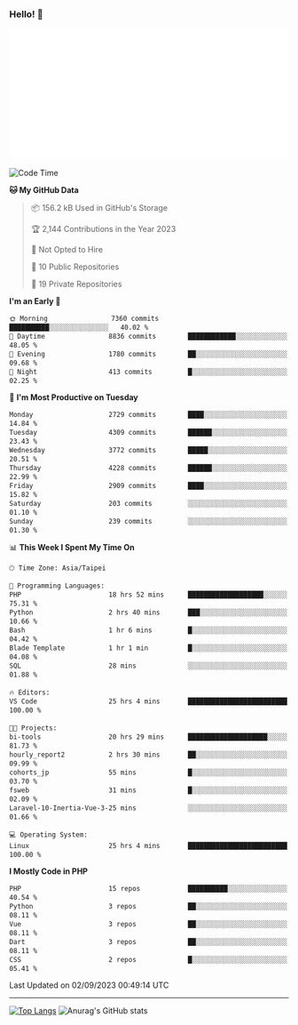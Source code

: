 ### Hello! 👋

![Metrics](/metrics.classic.svg)

<!--START_SECTION:waka-->
![Code Time](http://img.shields.io/badge/Code%20Time-593%20hrs%2035%20mins-blue)

**🐱 My GitHub Data** 

> 📦 156.2 kB Used in GitHub's Storage 
 > 
> 🏆 2,144 Contributions in the Year 2023
 > 
> 🚫 Not Opted to Hire
 > 
> 📜 10 Public Repositories 
 > 
> 🔑 19 Private Repositories 
 > 
**I'm an Early 🐤** 

```text
🌞 Morning                7360 commits        ██████████░░░░░░░░░░░░░░░   40.02 % 
🌆 Daytime                8836 commits        ████████████░░░░░░░░░░░░░   48.05 % 
🌃 Evening                1780 commits        ██░░░░░░░░░░░░░░░░░░░░░░░   09.68 % 
🌙 Night                  413 commits         █░░░░░░░░░░░░░░░░░░░░░░░░   02.25 % 
```
📅 **I'm Most Productive on Tuesday** 

```text
Monday                   2729 commits        ████░░░░░░░░░░░░░░░░░░░░░   14.84 % 
Tuesday                  4309 commits        ██████░░░░░░░░░░░░░░░░░░░   23.43 % 
Wednesday                3772 commits        █████░░░░░░░░░░░░░░░░░░░░   20.51 % 
Thursday                 4228 commits        ██████░░░░░░░░░░░░░░░░░░░   22.99 % 
Friday                   2909 commits        ████░░░░░░░░░░░░░░░░░░░░░   15.82 % 
Saturday                 203 commits         ░░░░░░░░░░░░░░░░░░░░░░░░░   01.10 % 
Sunday                   239 commits         ░░░░░░░░░░░░░░░░░░░░░░░░░   01.30 % 
```


📊 **This Week I Spent My Time On** 

```text
🕑︎ Time Zone: Asia/Taipei

💬 Programming Languages: 
PHP                      18 hrs 52 mins      ███████████████████░░░░░░   75.31 % 
Python                   2 hrs 40 mins       ███░░░░░░░░░░░░░░░░░░░░░░   10.66 % 
Bash                     1 hr 6 mins         █░░░░░░░░░░░░░░░░░░░░░░░░   04.42 % 
Blade Template           1 hr 1 min          █░░░░░░░░░░░░░░░░░░░░░░░░   04.08 % 
SQL                      28 mins             ░░░░░░░░░░░░░░░░░░░░░░░░░   01.88 % 

🔥 Editors: 
VS Code                  25 hrs 4 mins       █████████████████████████   100.00 % 

🐱‍💻 Projects: 
bi-tools                 20 hrs 29 mins      ████████████████████░░░░░   81.73 % 
hourly_report2           2 hrs 30 mins       ██░░░░░░░░░░░░░░░░░░░░░░░   09.99 % 
cohorts_jp               55 mins             █░░░░░░░░░░░░░░░░░░░░░░░░   03.70 % 
fsweb                    31 mins             █░░░░░░░░░░░░░░░░░░░░░░░░   02.09 % 
Laravel-10-Inertia-Vue-3-25 mins             ░░░░░░░░░░░░░░░░░░░░░░░░░   01.66 % 

💻 Operating System: 
Linux                    25 hrs 4 mins       █████████████████████████   100.00 % 
```

**I Mostly Code in PHP** 

```text
PHP                      15 repos            ██████████░░░░░░░░░░░░░░░   40.54 % 
Python                   3 repos             ██░░░░░░░░░░░░░░░░░░░░░░░   08.11 % 
Vue                      3 repos             ██░░░░░░░░░░░░░░░░░░░░░░░   08.11 % 
Dart                     3 repos             ██░░░░░░░░░░░░░░░░░░░░░░░   08.11 % 
CSS                      2 repos             █░░░░░░░░░░░░░░░░░░░░░░░░   05.41 % 
```




 Last Updated on 02/09/2023 00:49:14 UTC
<!--END_SECTION:waka-->

<hr>

<span style="display:inline-block">[![Top Langs](https://github-readme-stats.vercel.app/api/top-langs/?username=maureendadap&layout=compact&theme=transparent)](https://github.com/anuraghazra/github-readme-stats)</span>
<span style="display:inline-block">![Anurag's GitHub stats](https://github-readme-stats.vercel.app/api?username=maureendadap&show_icons=true&theme=transparent&count_private=true)</span>

<!--
**MaureenDadap/maureendadap** is a ✨ _special_ ✨ repository because its `README.md` (this file) appears on your GitHub profile.

Here are some ideas to get you started:

- 🔭 I’m currently working on ...
- 🌱 I’m currently learning ...
- 👯 I’m looking to collaborate on ...
- 🤔 I’m looking for help with ...
- 💬 Ask me about ...
- 📫 How to reach me: ...
- 😄 Pronouns: ...
- ⚡ Fun fact: ...
-->
